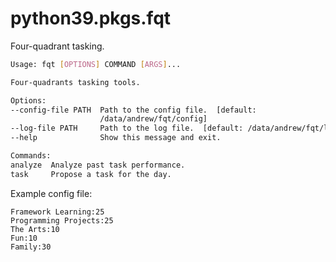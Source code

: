 # python39.pkgs.fqt

Four-quadrant tasking.

```bash
Usage: fqt [OPTIONS] COMMAND [ARGS]...

Four-quadrants tasking tools.

Options:
--config-file PATH  Path to the config file.  [default:
                    /data/andrew/fqt/config]
--log-file PATH     Path to the log file.  [default: /data/andrew/fqt/log]
--help              Show this message and exit.

Commands:
analyze  Analyze past task performance.
task     Propose a task for the day.
```

Example config file:

```
Framework Learning:25
Programming Projects:25
The Arts:10
Fun:10
Family:30
```

